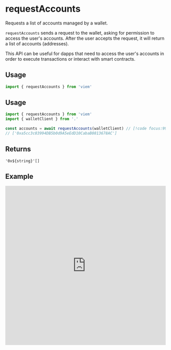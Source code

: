 # requestAccounts

Requests a list of accounts managed by a wallet.

`requestAccounts` sends a request to the wallet, asking for permission to access the user's accounts. After the user accepts the request, it will return a list of accounts (addresses).

This API can be useful for dapps that need to access the user's accounts in order to execute transactions or interact with smart contracts.

## Usage

```ts
import { requestAccounts } from 'viem'
```

## Usage

```ts
import { requestAccounts } from 'viem'
import { walletClient } from '.'
 
const accounts = await requestAccounts(walletClient) // [!code focus:99]
// ['0xa5cc3c03994DB5b0d9A5eEdD10CabaB0813678AC']
```

## Returns

`'0x${string}'[]`

## Example

<iframe frameborder="0" width="100%" height="500px" src="https://replit.com/@jxom/TODO"></iframe>


